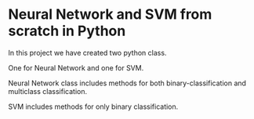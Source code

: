 # Neural Network and SVM from scratch in Python
In this project we have created two python class.

One for Neural Network and one for SVM.

Neural Network class includes methods for both binary-classification and multiclass classification.

SVM includes methods for only binary classification.
